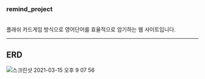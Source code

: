 <h3>remind_project</h3>
<br>플래쉬 카드게임 방식으로 영어단어를 효율적으로 암기하는 웹 사이트입니다.<br>
<hr><h2>ERD</h2></hr>

![스크린샷 2021-03-15 오후 9 07 56](https://user-images.githubusercontent.com/48472569/111151260-90914d00-85d2-11eb-8bc8-f442f6142ab8.png)
